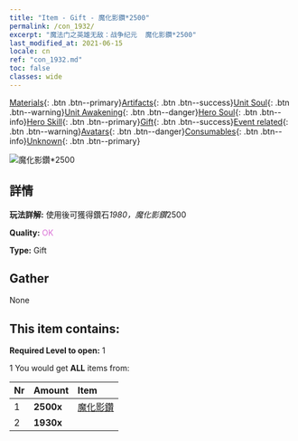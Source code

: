```yaml
---
title: "Item - Gift - 魔化影鑽*2500"
permalink: /con_1932/
excerpt: "魔法门之英雄无敌：战争纪元  魔化影鑽*2500"
last_modified_at: 2021-06-15
locale: cn
ref: "con_1932.md"
toc: false
classes: wide
---
```

 [Materials](/ItemsCN/){: .btn .btn--primary}[Artifacts](/ItemsCN/Artifacts/){: .btn .btn--success}[Unit Soul](/ItemsCN/UnitSoul/){: .btn .btn--warning}[Unit Awakening](/ItemsCN/UnitAwakening/){: .btn .btn--danger}[Hero Soul](/ItemsCN/HeroSoul/){: .btn .btn--info}[Hero Skill](/ItemsCN/HeroSkill/){: .btn .btn--primary}[Gift](/ItemsCN/Gift/){: .btn .btn--success}[Event related](/ItemsCN/Events/){: .btn .btn--warning}[Avatars](/ItemsCN/Avatars/){: .btn .btn--danger}[Consumables](/ItemsCN/Consumables/){: .btn .btn--info}[Unknown](/ItemsCN/Unknown/){: .btn .btn--primary}

 ![魔化影鑽*2500](/images/t/i_10040.png)

## 詳情
 **玩法詳解:** 使用後可獲得鑽石*1980，魔化影鑽*2500

 **Quality:** <span style="color: #DA70D6">OK</span>

 **Type:** Gift

## Gather

  None

## This item contains:

 **Required Level to open:** 1

 1 You would get **ALL** items  from:

  | Nr | Amount |     Item    |
  |:---|:-------|:------------|
  | 1 |  **2500x** | [魔化影鑽](/cn/Items/con_554/) |  | 
  | 2 |  **1930x** | <i class="fas fa-gem"/> |  | 
